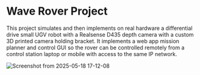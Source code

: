# Wave Rover Project
This project simulates and then implements on real hardware a differential drive small UGV robot with a Realsense D435 depth camera with a custom 3D printed camera holding bracket. 
It implements a web app mission planner and control GUI so the rover can be controlled remotely from a control station laptop or mobile with access to the same IP network. 

![Screenshot from 2025-05-18 17-12-08](https://github.com/user-attachments/assets/8f1a63c9-00f3-49c3-a7a4-8e237cb6b279)
